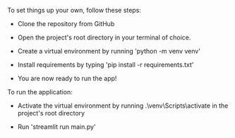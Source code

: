 To set things up your own, follow these steps:

- Clone the repository from GitHub

- Open the project's root directory in your terminal of choice.

- Create a virtual environment by running 'python -m venv venv'

- Install requirements by typing 'pip install -r requirements.txt'

- You are now ready to run the app!

To run the application:

- Activate the virtual environment by running .\venv\Scripts\activate in the project's root directory

- Run 'streamlit run main.py'
